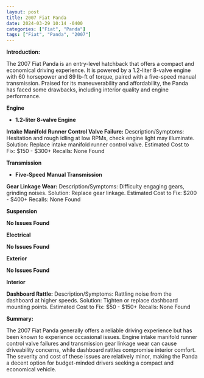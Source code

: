 ```yaml
---
layout: post
title: 2007 Fiat Panda
date: 2024-03-29 10:14 -0400
categories: ["Fiat", "Panda"]
tags: ["Fiat", "Panda", "2007"]
---
```

**Introduction:**

The 2007 Fiat Panda is an entry-level hatchback that offers a compact and economical driving experience. It is powered by a 1.2-liter 8-valve engine with 60 horsepower and 89 lb-ft of torque, paired with a five-speed manual transmission. Praised for its maneuverability and affordability, the Panda has faced some drawbacks, including interior quality and engine performance.

**Engine**

* **1.2-liter 8-valve Engine**

 **Intake Manifold Runner Control Valve Failure:**
 Description/Symptoms: Hesitation and rough idling at low RPMs, check engine light may illuminate.
 Solution: Replace intake manifold runner control valve.
 Estimated Cost to Fix: $150 - $300+
 Recalls: None Found

**Transmission**

* **Five-Speed Manual Transmission**

 **Gear Linkage Wear:**
 Description/Symptoms: Difficulty engaging gears, grinding noises.
 Solution: Replace gear linkage.
 Estimated Cost to Fix: $200 - $400+
 Recalls: None Found

**Suspension**

**No Issues Found**

**Electrical**

**No Issues Found**

**Exterior**

**No Issues Found**

**Interior**

 **Dashboard Rattle:**
 Description/Symptoms: Rattling noise from the dashboard at higher speeds.
 Solution: Tighten or replace dashboard mounting points.
 Estimated Cost to Fix: $50 - $150+
 Recalls: None Found

**Summary:**

The 2007 Fiat Panda generally offers a reliable driving experience but has been known to experience occasional issues. Engine intake manifold runner control valve failures and transmission gear linkage wear can cause driveability concerns, while dashboard rattles compromise interior comfort. The severity and cost of these issues are relatively minor, making the Panda a decent option for budget-minded drivers seeking a compact and economical vehicle.
